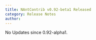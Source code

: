 ```yaml
---
title: NAntContrib v0.92-beta1 Released
category: Release Notes
author: 
---
```


No Updates since 0.92-alpha1.